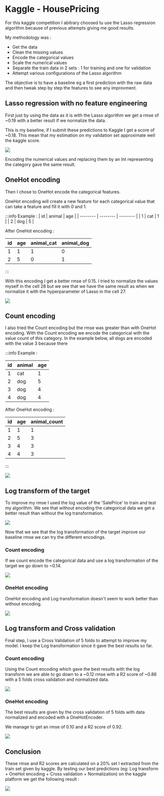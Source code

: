 # Kaggle - HousePricing

For this kaggle competition I abitrary choosed tu use the Lasso regression algorithm because of previous attempts giving me good results.

My methodology was : 
* Get the data
* Clean the missing values
* Encode the categorical values
* Scale the numerical values
* Separate the train data in 2 sets : 1 for training and one for validation
* Attempt various configurations of the Lasso algorithm

The objective is to have a baseline eg a first prediction with the raw data and then tweak step by step the features to see any improvment.

## Lasso regression with no feature engineering

First just by using the data as it is with the Lasso algorithm we get a rmse of ~0.19 with a better result if we normalize the data.

This is my baseline, if I submit these predictions to Kaggle I get a score of ~0.18. This mean that my estimation on my validation set approximate well the kaggle score.

![](https://i.imgur.com/E8lir7P.png)

Encoding the numerical values and replacing them by an Int representing the category gave the same result.


## OneHot encoding

Then I chose to OneHot encode the categorical features. 

OneHot encoding will create a new feature for each categorical value that can take a feature and fill it with 0 and 1.

:::info
Example : 
| id | animal | age |
| -------- | -------- | -------- |
| 1     | cat     | 1     |
| 2     | dog     | 5     |

After OneHot encoding : 



| id | age | animal_cat | animal_dog |
| -------- | -------- | -------- | -------- |
| 1     | 1     | 1     | 0 |
| 2     | 5     | 0     | 1 |


:::

With this encoding I get a better rmse of 0.15.
I tried to normalize the values myself in the cell 28 but we see that we  have the same result as when we normalize it with the hyperparameter of Lasso in the cell 27.

![](https://i.imgur.com/xId12ad.png)

## Count encoding

I also tried the Count encoding but the rmse was greater than with OneHot encoding.
With the Count encoding we encode the categorical with the value count of this category. In the example below, all dogs are encoded with the value 3 because there 

:::info
Example : 

| id | animal | age |
| -------- | -------- | -------- |
| 1     | cat     | 1     |
| 2     | dog     | 5     |
| 3     | dog     | 4     |
| 4     | dog     | 4     |

After OneHot encoding : 



| id | age | animal_count |
| -------- | -------- | -------- |
| 1     | 1     | 1     |
| 2     | 5     | 3     |
| 3     | 4     | 3     |
| 4     | 4     | 3     |


:::

![](https://i.imgur.com/y4MfcYH.png)

## Log transform of the target

To improve my rmse I used the log value of the 'SalePrice' to train and test my algorithm.
We see that without encoding the categorical data we get a better result than without the log transformation.

![](https://i.imgur.com/w0YfT0X.png)

Now that we see that the log transformation of the target improve our baseline rmse we can try the different encodings.

### Count encoding

If we count encode the categorical data and use a log transformation of the target we go down to ~0.14.

![](https://i.imgur.com/CV92IE1.png)

### OneHot encoding

OneHot encoding and Log transformation doesn't seem to work better than without encoding.

![](https://i.imgur.com/W0EZwpj.png)


## Log transform and Cross validation

Final step, I use a Cross Validation of 5 folds to attempt to improve my model. I keep the Log transformation since it gave the best results so far.

### Count encoding

Using the Count encoding which gave the best results with the log transform we are able to go down to a ~0.12 rmse with a R2 score of ~0.88 with a 5 folds cross validation and normalized data.

![](https://i.imgur.com/FDZ4UB0.png)

### OneHot encoding

The best results are given by the cross validation of 5 folds with data normalized and encoded with a OneHotEncoder.

We manage to get an rmse of 0.10 and a R2 score of 0.92.

![](https://i.imgur.com/q5vGlbI.png)

## Conclusion

These rmse and R2 scores are calculated on a 20% set I extracted from the train set given by kaggle. By testing our best predictions (eg: Log transform + OneHot encoding + Cross validation + Normalization) on the kaggle platform we get the following result : 

![](https://i.imgur.com/E6Rblva.png)
